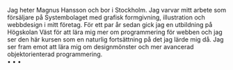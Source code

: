 
Jag heter Magnus Hansson och bor i Stockholm. Jag varvar mitt arbete som försäljare på Systembolaget med grafisk formgivning, illustration och webbdesign i mitt företag. För ett par år sedan gick jag en utbildning på Högskolan Väst för att lära mig mer om programmering för webben och jag ser den här kursen som en naturlig fortsättning på det jag lärde mig då. Jag ser fram emot att lära mig om designmönster och mer avancerad objektorienterad programmering.
<br/>
<span class="text-center">&bull; &bull; &bull;</span>

